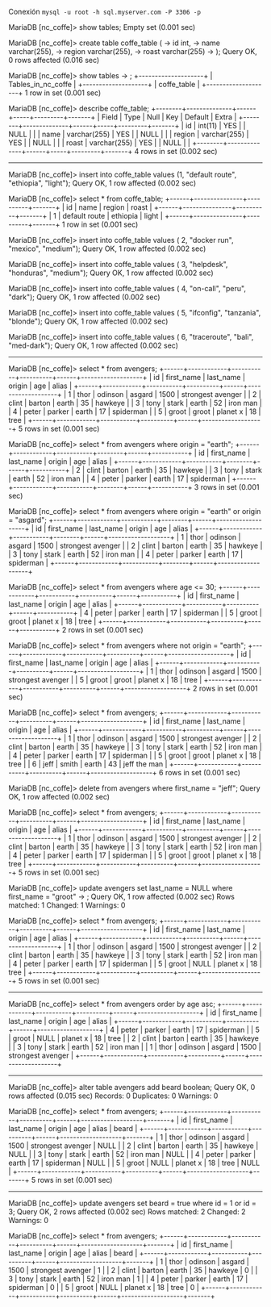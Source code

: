 Conexión
`mysql -u root -h sql.myserver.com -P 3306 -p`

MariaDB [nc_coffe]> show tables;
Empty set (0.001 sec)

MariaDB [nc_coffe]> create table coffe_table (
    -> id int,
    -> name varchar(255),
    -> region varchar(255),
    -> roast varchar(255)
    -> );
Query OK, 0 rows affected (0.016 sec)

MariaDB [nc_coffe]> show tables
    -> ;
+--------------------+
| Tables_in_nc_coffe |
+--------------------+
| coffe_table        |
+--------------------+
1 row in set (0.001 sec)

MariaDB [nc_coffe]> describe coffe_table;
+--------+--------------+------+-----+---------+-------+
| Field  | Type         | Null | Key | Default | Extra |
+--------+--------------+------+-----+---------+-------+
| id     | int(11)      | YES  |     | NULL    |       |
| name   | varchar(255) | YES  |     | NULL    |       |
| region | varchar(255) | YES  |     | NULL    |       |
| roast  | varchar(255) | YES  |     | NULL    |       |
+--------+--------------+------+-----+---------+-------+
4 rows in set (0.002 sec)
***
MariaDB [nc_coffe]> insert into coffe_table values (1, "default route", "ethiopia", "light");
Query OK, 1 row affected (0.002 sec)

MariaDB [nc_coffe]> select * from coffe_table;
+------+---------------+----------+-------+
| id   | name          | region   | roast |
+------+---------------+----------+-------+
|    1 | default route | ethiopia | light |
+------+---------------+----------+-------+
1 row in set (0.001 sec)


MariaDB [nc_coffe]> insert into coffe_table values ( 2, "docker run", "mexico", "medium");
Query OK, 1 row affected (0.002 sec)

MariaDB [nc_coffe]> insert into coffe_table values ( 3, "helpdesk", "honduras", "medium");
Query OK, 1 row affected (0.002 sec)

MariaDB [nc_coffe]> insert into coffe_table values ( 4, "on-call", "peru", "dark");
Query OK, 1 row affected (0.002 sec)

MariaDB [nc_coffe]> insert into coffe_table values ( 5, "ifconfig", "tanzania", "blonde");
Query OK, 1 row affected (0.002 sec)

MariaDB [nc_coffe]> insert into coffe_table values ( 6, "traceroute", "bali", "med-dark");
Query OK, 1 row affected (0.002 sec)

***
MariaDB [nc_coffe]> select * from avengers;
+------+------------+-----------+----------+------+-------------------+
| id   | first_name | last_name | origin   | age  | alias             |
+------+------------+-----------+----------+------+-------------------+
|    1 | thor       | odinson   | asgard   | 1500 | strongest avenger |
|    2 | clint      | barton    | earth    |   35 | hawkeye           |
|    3 | tony       | stark     | earth    |   52 | iron man          |
|    4 | peter      | parker    | earth    |   17 | spiderman         |
|    5 | groot      | groot     | planet x |   18 | tree              |
+------+------------+-----------+----------+------+-------------------+
5 rows in set (0.001 sec)

MariaDB [nc_coffe]> select * from avengers where origin = "earth";
+------+------------+-----------+--------+------+-----------+
| id   | first_name | last_name | origin | age  | alias     |
+------+------------+-----------+--------+------+-----------+
|    2 | clint      | barton    | earth  |   35 | hawkeye   |
|    3 | tony       | stark     | earth  |   52 | iron man  |
|    4 | peter      | parker    | earth  |   17 | spiderman |
+------+------------+-----------+--------+------+-----------+
3 rows in set (0.001 sec)

MariaDB [nc_coffe]> select * from avengers where origin = "earth" or origin = "asgard";
+------+------------+-----------+--------+------+-------------------+
| id   | first_name | last_name | origin | age  | alias             |
+------+------------+-----------+--------+------+-------------------+
|    1 | thor       | odinson   | asgard | 1500 | strongest avenger |
|    2 | clint      | barton    | earth  |   35 | hawkeye           |
|    3 | tony       | stark     | earth  |   52 | iron man          |
|    4 | peter      | parker    | earth  |   17 | spiderman         |
+------+------------+-----------+--------+------+-------------------+

MariaDB [nc_coffe]> select * from avengers where age <= 30;
+------+------------+-----------+----------+------+-----------+
| id   | first_name | last_name | origin   | age  | alias     |
+------+------------+-----------+----------+------+-----------+
|    4 | peter      | parker    | earth    |   17 | spiderman |
|    5 | groot      | groot     | planet x |   18 | tree      |
+------+------------+-----------+----------+------+-----------+
2 rows in set (0.001 sec)


MariaDB [nc_coffe]> select * from avengers where not origin = "earth";
+------+------------+-----------+----------+------+-------------------+
| id   | first_name | last_name | origin   | age  | alias             |
+------+------------+-----------+----------+------+-------------------+
|    1 | thor       | odinson   | asgard   | 1500 | strongest avenger |
|    5 | groot      | groot     | planet x |   18 | tree              |
+------+------------+-----------+----------+------+-------------------+
2 rows in set (0.001 sec)


MariaDB [nc_coffe]> select * from avengers;
+------+------------+-----------+----------+------+-------------------+
| id   | first_name | last_name | origin   | age  | alias             |
+------+------------+-----------+----------+------+-------------------+
|    1 | thor       | odinson   | asgard   | 1500 | strongest avenger |
|    2 | clint      | barton    | earth    |   35 | hawkeye           |
|    3 | tony       | stark     | earth    |   52 | iron man          |
|    4 | peter      | parker    | earth    |   17 | spiderman         |
|    5 | groot      | groot     | planet x |   18 | tree              |
|    6 | jeff       | smith     | earth    |   43 | jeff the man      |
+------+------------+-----------+----------+------+-------------------+
6 rows in set (0.001 sec)

MariaDB [nc_coffe]> delete from avengers where first_name = "jeff";
Query OK, 1 row affected (0.002 sec)

MariaDB [nc_coffe]> select * from avengers;
+------+------------+-----------+----------+------+-------------------+
| id   | first_name | last_name | origin   | age  | alias             |
+------+------------+-----------+----------+------+-------------------+
|    1 | thor       | odinson   | asgard   | 1500 | strongest avenger |
|    2 | clint      | barton    | earth    |   35 | hawkeye           |
|    3 | tony       | stark     | earth    |   52 | iron man          |
|    4 | peter      | parker    | earth    |   17 | spiderman         |
|    5 | groot      | groot     | planet x |   18 | tree              |
+------+------------+-----------+----------+------+-------------------+
5 rows in set (0.001 sec)


MariaDB [nc_coffe]> update avengers set last_name = NULL where first_name = "groot"
    -> ;
Query OK, 1 row affected (0.002 sec)
Rows matched: 1  Changed: 1  Warnings: 0

MariaDB [nc_coffe]> select * from avengers;
+------+------------+-----------+----------+------+-------------------+
| id   | first_name | last_name | origin   | age  | alias             |
+------+------------+-----------+----------+------+-------------------+
|    1 | thor       | odinson   | asgard   | 1500 | strongest avenger |
|    2 | clint      | barton    | earth    |   35 | hawkeye           |
|    3 | tony       | stark     | earth    |   52 | iron man          |
|    4 | peter      | parker    | earth    |   17 | spiderman         |
|    5 | groot      | NULL      | planet x |   18 | tree              |
+------+------------+-----------+----------+------+-------------------+
5 rows in set (0.001 sec)

***
MariaDB [nc_coffe]> select * from avengers order by age asc;
+------+------------+-----------+----------+------+-------------------+
| id   | first_name | last_name | origin   | age  | alias             |
+------+------------+-----------+----------+------+-------------------+
|    4 | peter      | parker    | earth    |   17 | spiderman         |
|    5 | groot      | NULL      | planet x |   18 | tree              |
|    2 | clint      | barton    | earth    |   35 | hawkeye           |
|    3 | tony       | stark     | earth    |   52 | iron man          |
|    1 | thor       | odinson   | asgard   | 1500 | strongest avenger |
+------+------------+-----------+----------+------+-------------------+

********
MariaDB [nc_coffe]> alter table avengers add beard boolean;
Query OK, 0 rows affected (0.015 sec)
Records: 0  Duplicates: 0  Warnings: 0

MariaDB [nc_coffe]> select * from avengers;
+------+------------+-----------+----------+------+-------------------+-------+
| id   | first_name | last_name | origin   | age  | alias             | beard |
+------+------------+-----------+----------+------+-------------------+-------+
|    1 | thor       | odinson   | asgard   | 1500 | strongest avenger |  NULL |
|    2 | clint      | barton    | earth    |   35 | hawkeye           |  NULL |
|    3 | tony       | stark     | earth    |   52 | iron man          |  NULL |
|    4 | peter      | parker    | earth    |   17 | spiderman         |  NULL |
|    5 | groot      | NULL      | planet x |   18 | tree              |  NULL |
+------+------------+-----------+----------+------+-------------------+-------+
5 rows in set (0.001 sec)

***

MariaDB [nc_coffe]> update avengers set beard = true  where id = 1 or id = 3;
Query OK, 2 rows affected (0.002 sec)
Rows matched: 2  Changed: 2  Warnings: 0

MariaDB [nc_coffe]> select * from avengers;
+------+------------+-----------+----------+------+-------------------+-------+
| id   | first_name | last_name | origin   | age  | alias             | beard |
+------+------------+-----------+----------+------+-------------------+-------+
|    1 | thor       | odinson   | asgard   | 1500 | strongest avenger |     1 |
|    2 | clint      | barton    | earth    |   35 | hawkeye           |     0 |
|    3 | tony       | stark     | earth    |   52 | iron man          |     1 |
|    4 | peter      | parker    | earth    |   17 | spiderman         |     0 |
|    5 | groot      | NULL      | planet x |   18 | tree              |     0 |
+------+------------+-----------+----------+------+-------------------+-------+

